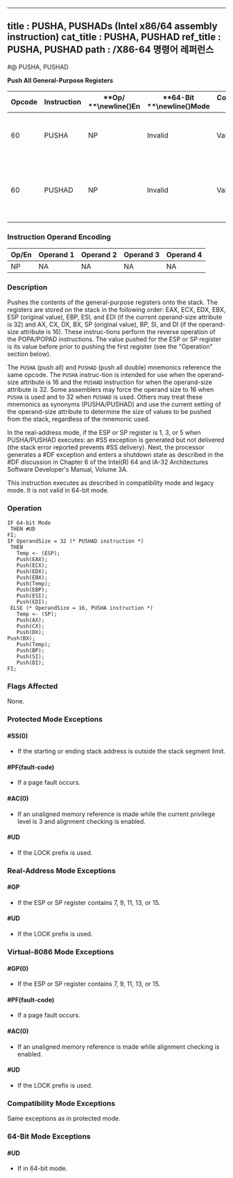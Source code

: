 ----------------------------
title : PUSHA, PUSHADs (Intel x86/64 assembly instruction)
cat_title : PUSHA, PUSHAD
ref_title : PUSHA, PUSHAD
path : /X86-64 명령어 레퍼런스
----------------------------
#@ PUSHA, PUSHAD

**Push All General-Purpose Registers**

|**Opcode**|**Instruction**|**Op/ **\newline{}**En**|**64-Bit **\newline{}**Mode**|**Compat/**\newline{}**Leg Mode**|**Description**|
|----------|---------------|------------------------|-----------------------------|---------------------------------|---------------|
|60|PUSHA|NP|Invalid|Valid|Push AX, CX, DX, BX, original SP, BP, SI, and DI.|
|60|PUSHAD|NP|Invalid|Valid|Push EAX, ECX, EDX, EBX, original ESP, EBP, ESI, and EDI.|
### Instruction Operand Encoding


|Op/En|Operand 1|Operand 2|Operand 3|Operand 4|
|-----|---------|---------|---------|---------|
|NP|NA|NA|NA|NA|
### Description


Pushes the contents of the general-purpose registers onto the stack. The registers are stored on the stack in the following order: EAX, ECX, EDX, EBX, ESP (original value), EBP, ESI, and EDI (if the current operand-size attribute is 32) and AX, CX, DX, BX, SP (original value), BP, SI, and DI (if the operand-size attribute is 16). These instruc-tions perform the reverse operation of the POPA/POPAD instructions. The value pushed for the ESP or SP register is its value before prior to pushing the first register (see the "Operation" section below).

The `PUSHA` (push all) and `PUSHAD` (push all double) mnemonics reference the same opcode. The `PUSHA` instruc-tion is intended for use when the operand-size attribute is 16 and the `PUSHAD` instruction for when the operand-size attribute is 32. Some assemblers may force the operand size to 16 when `PUSHA` is used and to 32 when `PUSHAD` is used. Others may treat these mnemonics as synonyms (PUSHA/PUSHAD) and use the current setting of the operand-size attribute to determine the size of values to be pushed from the stack, regardless of the mnemonic used.

In the real-address mode, if the ESP or SP register is 1, 3, or 5 when PUSHA/PUSHAD executes: an #SS exception is generated but not delivered (the stack error reported prevents #SS delivery). Next, the processor generates a #DF exception and enters a shutdown state as described in the #DF discussion in Chapter 6 of the Intel(R) 64 and IA-32 Architectures Software Developer's Manual, Volume 3A.

This instruction executes as described in compatibility mode and legacy mode. It is not valid in 64-bit mode.


### Operation

```info-verb
IF 64-bit Mode 
 THEN #UD
FI;
IF OperandSize = 32 (* PUSHAD instruction *)
 THEN
   Temp <- (ESP);
   Push(EAX);
   Push(ECX);
   Push(EDX);
   Push(EBX);
   Push(Temp);
   Push(EBP);
   Push(ESI);
   Push(EDI);
 ELSE (* OperandSize = 16, PUSHA instruction *)
   Temp <- (SP);
   Push(AX);
   Push(CX);
   Push(DX);
Push(BX);
   Push(Temp);
   Push(BP);
   Push(SI);
   Push(DI);
FI;
```
### Flags Affected


None.


### Protected Mode Exceptions

#### #SS(0)
* If the starting or ending stack address is outside the stack segment limit.

#### #PF(fault-code)
* If a page fault occurs.

#### #AC(0)
* If an unaligned memory reference is made while the current privilege level is 3 and alignment checking is enabled.

#### #UD
* If the LOCK prefix is used.

### Real-Address Mode Exceptions

#### #GP
* If the ESP or SP register contains 7, 9, 11, 13, or 15.

#### #UD
* If the LOCK prefix is used.

### Virtual-8086 Mode Exceptions

#### #GP(0)
* If the ESP or SP register contains 7, 9, 11, 13, or 15.

#### #PF(fault-code)
* If a page fault occurs.

#### #AC(0)
* If an unaligned memory reference is made while alignment checking is enabled.

#### #UD
* If the LOCK prefix is used.

### Compatibility Mode Exceptions



Same exceptions as in protected mode.


### 64-Bit Mode Exceptions

#### #UD
* If in 64-bit mode.
